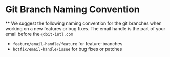 # Git Branch Naming Convention

\*\* We suggest the following naming convention for the git branches when working on a new features or bug fixes. The email handle is the part of your email before the `@doit-intl.com`

* `feature/email-handle/feature` for feature-branches
* `hotfix/email-handle/issue` for bug fixes or patches

